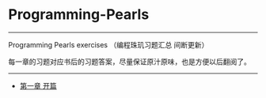 # Programming-Pearls

---

Programming Pearls exercises （编程珠玑习题汇总 间断更新）

每一章的习题对应书后的习题答案，尽量保证原汁原味，也是方便以后翻阅了。

---

- [第一章 开篇](Chapter-One.md)
